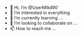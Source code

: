 - 👋 Hi, I’m @UserMIkd90
- 👀 I’m interested in everything
- 🌱 I’m currently learning ...
- 💞️ I’m looking to collaborate on ...
- 📫 How to reach me ...

<!---
UserMIkd90/UserMIkd90 is a ✨ special ✨ repository because its `README.md` (this file) appears on your GitHub profile.
You can click the Preview link to take a look at your changes.
--->
